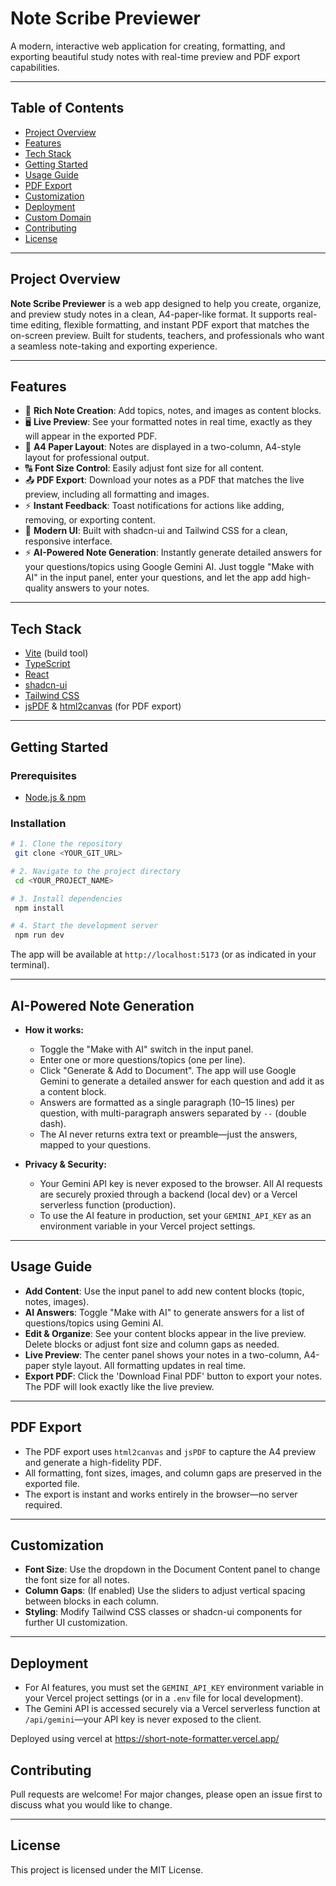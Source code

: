 # Note Scribe Previewer

A modern, interactive web application for creating, formatting, and exporting beautiful study notes with real-time preview and PDF export capabilities.

---

## Table of Contents
- [Project Overview](#project-overview)
- [Features](#features)
- [Tech Stack](#tech-stack)
- [Getting Started](#getting-started)
- [Usage Guide](#usage-guide)
- [PDF Export](#pdf-export)
- [Customization](#customization)
- [Deployment](#deployment)
- [Custom Domain](#custom-domain)
- [Contributing](#contributing)
- [License](#license)

---

## Project Overview

**Note Scribe Previewer** is a web app designed to help you create, organize, and preview study notes in a clean, A4-paper-like format. It supports real-time editing, flexible formatting, and instant PDF export that matches the on-screen preview. Built for students, teachers, and professionals who want a seamless note-taking and exporting experience.

---

## Features

- 📝 **Rich Note Creation**: Add topics, notes, and images as content blocks.
- 🖥️ **Live Preview**: See your formatted notes in real time, exactly as they will appear in the exported PDF.
- 📄 **A4 Paper Layout**: Notes are displayed in a two-column, A4-style layout for professional output.
- 🔠 **Font Size Control**: Easily adjust font size for all content.
- 📤 **PDF Export**: Download your notes as a PDF that matches the live preview, including all formatting and images.
- ⚡ **Instant Feedback**: Toast notifications for actions like adding, removing, or exporting content.
- 🎨 **Modern UI**: Built with shadcn-ui and Tailwind CSS for a clean, responsive interface.
- ⚡ **AI-Powered Note Generation**: Instantly generate detailed answers for your questions/topics using Google Gemini AI. Just toggle "Make with AI" in the input panel, enter your questions, and let the app add high-quality answers to your notes.

---

## Tech Stack

- [Vite](https://vitejs.dev/) (build tool)
- [TypeScript](https://www.typescriptlang.org/)
- [React](https://react.dev/)
- [shadcn-ui](https://ui.shadcn.com/)
- [Tailwind CSS](https://tailwindcss.com/)
- [jsPDF](https://github.com/parallax/jsPDF) & [html2canvas](https://html2canvas.hertzen.com/) (for PDF export)

---

## Getting Started

### Prerequisites
- [Node.js & npm](https://github.com/nvm-sh/nvm#installing-and-updating)

### Installation

```sh
# 1. Clone the repository
 git clone <YOUR_GIT_URL>

# 2. Navigate to the project directory
 cd <YOUR_PROJECT_NAME>

# 3. Install dependencies
 npm install

# 4. Start the development server
 npm run dev
```

The app will be available at `http://localhost:5173` (or as indicated in your terminal).

---

## AI-Powered Note Generation

- **How it works:**
  - Toggle the "Make with AI" switch in the input panel.
  - Enter one or more questions/topics (one per line).
  - Click "Generate & Add to Document". The app will use Google Gemini to generate a detailed answer for each question and add it as a content block.
  - Answers are formatted as a single paragraph (10–15 lines) per question, with multi-paragraph answers separated by `--` (double dash).
  - The AI never returns extra text or preamble—just the answers, mapped to your questions.

- **Privacy & Security:**
  - Your Gemini API key is never exposed to the browser. All AI requests are securely proxied through a backend (local dev) or a Vercel serverless function (production).
  - To use the AI feature in production, set your `GEMINI_API_KEY` as an environment variable in your Vercel project settings.

---

## Usage Guide

- **Add Content**: Use the input panel to add new content blocks (topic, notes, images).
- **AI Answers**: Toggle "Make with AI" to generate answers for a list of questions/topics using Gemini AI.
- **Edit & Organize**: See your content blocks appear in the live preview. Delete blocks or adjust font size and column gaps as needed.
- **Live Preview**: The center panel shows your notes in a two-column, A4-paper style layout. All formatting updates in real time.
- **Export PDF**: Click the 'Download Final PDF' button to export your notes. The PDF will look exactly like the live preview.

---

## PDF Export

- The PDF export uses `html2canvas` and `jsPDF` to capture the A4 preview and generate a high-fidelity PDF.
- All formatting, font sizes, images, and column gaps are preserved in the exported file.
- The export is instant and works entirely in the browser—no server required.

---

## Customization

- **Font Size**: Use the dropdown in the Document Content panel to change the font size for all notes.
- **Column Gaps**: (If enabled) Use the sliders to adjust vertical spacing between blocks in each column.
- **Styling**: Modify Tailwind CSS classes or shadcn-ui components for further UI customization.

---

## Deployment

- For AI features, you must set the `GEMINI_API_KEY` environment variable in your Vercel project settings (or in a `.env` file for local development).
- The Gemini API is accessed securely via a Vercel serverless function at `/api/gemini`—your API key is never exposed to the client.

Deployed using vercel at https://short-note-formatter.vercel.app/

## Contributing

Pull requests are welcome! For major changes, please open an issue first to discuss what you would like to change.

---

## License

This project is licensed under the MIT License.
